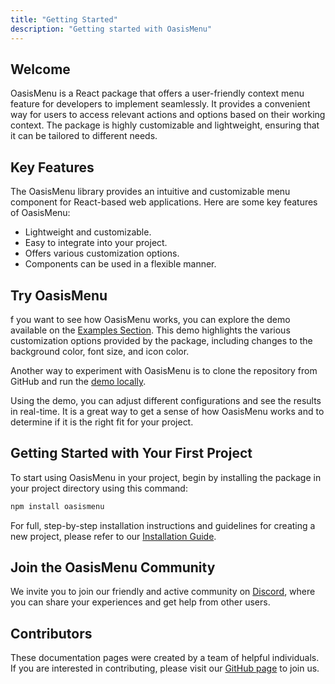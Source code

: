 ```yaml
---
title: "Getting Started"
description: "Getting started with OasisMenu"
---
```


## Welcome

OasisMenu is a React package that offers a user-friendly context menu feature for developers to implement seamlessly. It provides a convenient way for users to access relevant actions and options based on their working context. The package is highly customizable and lightweight, ensuring that it can be tailored to different needs.

## Key Features

The OasisMenu library provides an intuitive and customizable menu component for React-based web applications.
Here are some key features of OasisMenu:

* Lightweight and customizable.
* Easy to integrate into your project.
* Offers various customization options.
* Components can be used in a flexible manner.

## Try OasisMenu

f you want to see how OasisMenu works, you can explore the demo available on the [Examples Section](demo). This demo highlights the various customization options provided by the package, including changes to the background color, font size, and icon color.

Another way to experiment with OasisMenu is to clone the repository from GitHub and run the [demo locally](demo#clone-oasismenu).

Using the demo, you can adjust different configurations and see the results in real-time. It is a great way to get a sense of how OasisMenu works and to determine if it is the right fit for your project.

## Getting Started with Your First Project

To start using OasisMenu in your project, begin by installing the package in your project directory using this command:

```bash
npm install oasismenu
```

For full, step-by-step installation instructions and guidelines for creating a new project, please refer to our [Installation Guide](installation).

## Join the OasisMenu Community

We invite you to join our friendly and active community on [Discord](https://myoasis.tech/invite), where you can share your experiences and get help from other users.

## Contributors

These documentation pages were created by a team of helpful individuals. If you are interested in contributing, please visit our [GitHub page](https://github.com/shivamdevs/OasisMenu) to join us.
